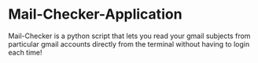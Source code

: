 # Mail-Checker-Application
Mail-Checker is a python script that lets you read your gmail subjects from particular gmail accounts directly from the terminal without having to login each time!

